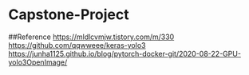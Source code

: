 # Capstone-Project

##Reference
https://mldlcvmjw.tistory.com/m/330  
https://github.com/qqwweee/keras-yolo3  
https://junha1125.github.io/blog/pytorch-docker-git/2020-08-22-GPU-yolo3OpenImage/

